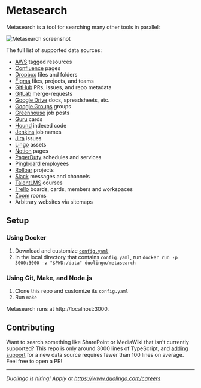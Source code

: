 # Metasearch

Metasearch is a tool for searching many other tools in parallel:

![Metasearch screenshot](.github/screenshot.png)

The full list of supported data sources:

- [AWS](https://aws.amazon.com/) tagged resources
- [Confluence](https://www.atlassian.com/software/confluence) pages
- [Dropbox](https://www.dropbox.com/) files and folders
- [Figma](https://www.figma.com/) files, projects, and teams
- [GitHub](https://github.com/) PRs, issues, and repo metadata
- [GitLab](https://gitlab.com/) merge-requests
- [Google Drive](https://www.google.com/drive/) docs, spreadsheets, etc.
- [Google Groups](https://groups.google.com/) groups
- [Greenhouse](https://www.greenhouse.io/) job posts
- [Guru](https://www.getguru.com/) cards
- [Hound](https://github.com/hound-search/hound) indexed code
- [Jenkins](https://www.jenkins.io/) job names
- [Jira](https://www.atlassian.com/software/jira) issues
- [Lingo](https://www.lingoapp.com/) assets
- [Notion](https://www.notion.so/) pages
- [PagerDuty](https://www.pagerduty.com/) schedules and services
- [Pingboard](https://pingboard.com/) employees
- [Rollbar](https://rollbar.com/) projects
- [Slack](https://slack.com/) messages and channels
- [TalentLMS](https://www.talentlms.com/) courses
- [Trello](https://trello.com/en-US) boards, cards, members and workspaces
- [Zoom](https://zoom.us/) rooms
- Arbitrary websites via sitemaps

## Setup

### Using Docker

1. Download and customize [`config.yaml`](https://github.com/duolingo/metasearch/raw/master/config.yaml)
1. In the local directory that contains `config.yaml`, run `docker run -p 3000:3000 -v "$PWD:/data" duolingo/metasearch`

### Using Git, Make, and Node.js

1. Clone this repo and customize its `config.yaml`
1. Run `make`

Metasearch runs at http://localhost:3000.

## Contributing

Want to search something like SharePoint or MediaWiki that isn't currently supported? This repo is only around 3000 lines of TypeScript, and [adding support](https://github.com/duolingo/metasearch/pull/11) for a new data source requires fewer than 100 lines on average. Feel free to open a PR!

---

_Duolingo is hiring! Apply at https://www.duolingo.com/careers_
